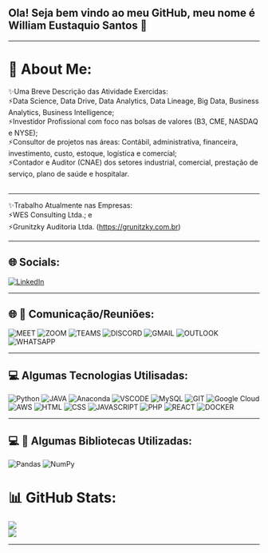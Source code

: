 ## Ola! Seja bem vindo ao meu GitHub, meu nome é William Eustaquio Santos 👋
___________________________________________________________________________________________________________________________________________________________________________________________________________________________

# 💫 About Me:
✨Uma Breve Descrição das Atividade Exercidas:<br>⚡Data Science, Data Drive, Data Analytics, Data Lineage, Big Data, Business Analytics, Business Intelligence; <br>⚡Investidor Profissional com foco nas bolsas de valores (B3, CME, NASDAQ e NYSE); <br>⚡Consultor de projetos nas áreas:  Contábil, administrativa, financeira, investimento, custo, estoque, logística e comercial;  <br>⚡Contador e Auditor (CNAE) dos setores industrial, comercial, 
prestação de serviço, plano de saúde e hospitalar.<br><br>  
___________________________________________________________________________________________________________________________________________________________________________________________________________________________

✨Trabalho Atualmente nas Empresas:<br>⚡WES Consulting Ltda.; e<br>⚡Grunitzky Auditoria Ltda. (https://grunitzky.com.br)
___________________________________________________________________________________________________________________________________________________________________________________________________________________________

## 🌐 Socials:
[![LinkedIn](https://img.shields.io/badge/LinkedIn-0A66C2?logo=linkedin&logoColor=white&style=for-the-badge)](https://linkedin.com/in/william-eustaquio-santos-0a106a117) 
___________________________________________________________________________________________________________________________________________________________________________________________________________________________

## 🌐 💫 Comunicação/Reuniões:
![MEET](https://img.shields.io/badge/*Meet*-00897B?logo=google-meet&logoColor=white&style=for-the-badge) ![ZOOM](https://img.shields.io/badge/*Zoom*-2D8CFF?logo=zoom&logoColor=white&style=for-the-badge) ![TEAMS](https://img.shields.io/badge/*Teams*-6264A7?logo=microsoft-teams&logoColor=white&style=for-the-badge) ![DISCORD](https://img.shields.io/badge/*Discord*-5865F2?logo=discord&logoColor=white&style=for-the-badge) ![GMAIL](https://img.shields.io/badge/*Gmail*-EA4335?logo=gmail&logoColor=white&style=for-the-badge) ![OUTLOOK](https://img.shields.io/badge/*Outlook*-0078D4?logo=microsoft-outlook&logoColor=white&style=for-the-badge) ![WHATSAPP](https://img.shields.io/badge/*WhatsApp*-25D366?logo=whatsapp&logoColor=white&style=for-the-badge)
___________________________________________________________________________________________________________________________________________________________________________________________________________________________

## 💻 Algumas Tecnologias Utilisadas:
![Python](https://img.shields.io/badge/*python*-3670A0?style=for-the-badge&logo=python&logoColor=ffdd54) ![JAVA](https://img.shields.io/badge/*Java*-ED8B00?logo=java&logoColor=white&style=for-the-badge)  ![Anaconda](https://img.shields.io/badge/*Anaconda*-%3344A833.svg?style=for-the-badge&logo=anaconda&logoColor=white) ![VSCODE](https://img.shields.io/badge/VS_Code-007ACC?logo=visual-studio-code&logoColor=white&style=for-the-badge) ![MySQL](https://img.shields.io/badge/*mysql*-%23150458.svg?style=for-the-badge&logo=mysql&logoColor=white) ![GIT](https://img.shields.io/badge/*GIT/GITHUB*-fc6d26?style=for-the-badge&logo=git&logoColor=white)  ![Google Cloud](https://img.shields.io/badge/*GoogleCloud*-%234285F4.svg?style=for-the-badge&logo=google-cloud&logoColor=white) ![AWS](https://img.shields.io/badge/*AWS*-%23FF9900.svg?style=for-the-badge&logo=amazon-aws&logoColor=white) ![HTML](https://img.shields.io/badge/*HTML*-239120?logo=html5&logoColor=white&style=for-the-badge) ![CSS](https://img.shields.io/badge/*CSS*-239120?logo=css3&logoColor=white&style=for-the-badge) ![JAVASCRIPT](https://img.shields.io/badge/*JavaScript*-F7DF1E?logo=javascript&logoColor=black&style=for-the-badge) ![PHP](https://img.shields.io/badge/*PHP*-777BB4?logo=php&logoColor=white&style=for-the-badge) ![REACT](https://img.shields.io/badge/*React*-20232A?logo=react&logoColor=61DAFB&style=for-the-badge) ![DOCKER](https://img.shields.io/badge/Docker-2496ED?logo=docker&logoColor=white&style=for-the-badge)
___________________________________________________________________________________________________________________________________________________________________________________________________________________________

## 💻 💫 Algumas Bibliotecas Utilizadas:
 ![Pandas](https://img.shields.io/badge/*pandas*-%23150458.svg?style=for-the-badge&logo=pandas&logoColor=white) ![NumPy](https://img.shields.io/badge/*numpy*-%23013243.svg?style=for-the-badge&logo=numpy&logoColor=white)



# 📊 GitHub Stats:
![](https://github-readme-stats.vercel.app/api?username=WilliamESantos&theme=radical&hide_border=false&include_all_commits=false&count_private=false)<br/> ![](https://github-readme-streak-stats.herokuapp.com/?user=WilliamESantos&theme=radical&hide_border=false)<br/>
___________________________________________________________________________________________________________________________________________________________________________________________________________________________

<!-- Proudly created with GPRM ( https://gprm.itsvg.in ) -->


